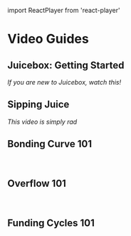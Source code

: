 import ReactPlayer from 'react-player'

# Video Guides

## Juicebox: Getting Started

_If you are new to Juicebox, watch this!_

<ReactPlayer controls url='https://youtu.be/hPPyuyii1Oo' />

## Sipping Juice

_This video is simply rad_

<ReactPlayer controls url='https://youtu.be/PpOtBhQghOg' />

## Bonding Curve 101

<ReactPlayer controls url='https://youtu.be/dxqc3yMqi5M' /><br/>

## Overflow 101

<ReactPlayer controls url='https://youtu.be/9Mq5oDh0aBY' /><br/>

## Funding Cycles 101

<ReactPlayer controls url='https://youtu.be/jwPXusfwbXk' />
